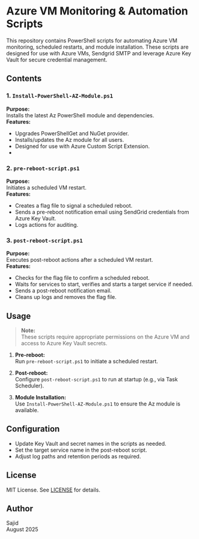 # Azure VM Monitoring & Automation Scripts

This repository contains PowerShell scripts for automating Azure VM monitoring, scheduled restarts, and module installation. These scripts are designed for use with Azure VMs, Sendgrid SMTP and leverage Azure Key Vault for secure credential management.

## Contents
### 1. `Install-PowerShell-AZ-Module.ps1`
**Purpose:**  
Installs the latest Az PowerShell module and dependencies.  
**Features:**  
- Upgrades PowerShellGet and NuGet provider.
- Installs/updates the Az module for all users.
- Designed for use with Azure Custom Script Extension.
- 
### 2. `pre-reboot-script.ps1`
**Purpose:**  
Initiates a scheduled VM restart.  
**Features:**  
- Creates a flag file to signal a scheduled reboot.
- Sends a pre-reboot notification email using SendGrid credentials from Azure Key Vault.
- Logs actions for auditing.

### 3. `post-reboot-script.ps1`
**Purpose:**  
Executes post-reboot actions after a scheduled VM restart.  
**Features:**  
- Checks for the flag file to confirm a scheduled reboot.
- Waits for services to start, verifies and starts a target service if needed.
- Sends a post-reboot notification email.
- Cleans up logs and removes the flag file.




## Usage

> **Note:**  
> These scripts require appropriate permissions on the Azure VM and access to Azure Key Vault secrets.

1. **Pre-reboot:**  
   Run `pre-reboot-script.ps1` to initiate a scheduled restart.

2. **Post-reboot:**  
   Configure `post-reboot-script.ps1` to run at startup (e.g., via Task Scheduler).

3. **Module Installation:**  
   Use `Install-PowerShell-AZ-Module.ps1` to ensure the Az module is available.



## Configuration

- Update Key Vault and secret names in the scripts as needed.
- Set the target service name in the post-reboot script.
- Adjust log paths and retention periods as required.

## License

MIT License. See [LICENSE](LICENSE) for details.

## Author

Sajid  
August 2025
